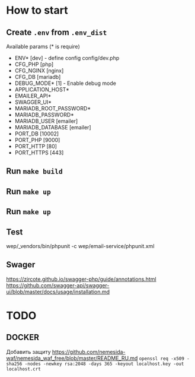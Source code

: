 # How to start

## Create `.env` from `.env_dist`
Available params (* is require)
* ENV* [dev] - define config config/dev.php
* CFG_PHP [php]
* CFG_NGINX [nginx]
* CFG_DB [mariadb]
* DEBUG_MODE* [1] - Enable debug mode
* APPLICATION_HOST*
* EMAILER_API*
* SWAGGER_UI*
* MARIADB_ROOT_PASSWORD*
* MARIADB_PASSWORD*
* MARIADB_USER [emailer]
* MARIADB_DATABASE [emailer]
* PORT_DB [10002]
* PORT_PHP [9000]
* PORT_HTTP [80]
* PORT_HTTPS [443]

## Run `make build`
## Run `make up`
## Run `make up`


## Test
wep/_vendors/bin/phpunit -c wep/email-service/phpunit.xml

## Swager 
https://zircote.github.io/swagger-php/guide/annotations.html
https://github.com/swagger-api/swagger-ui/blob/master/docs/usage/installation.md


# TODO

## DOCKER
Добавить защиту
https://github.com/nemesida-waf/nemesida_waf_free/blob/master/README_RU.md
`openssl req -x509 -sha256 -nodes -newkey rsa:2048 -days 365 -keyout localhost.key -out localhost.crt`